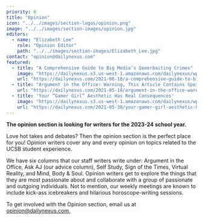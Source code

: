 ```yaml
---
priority: 0
title: "Opinion"
icon: "../../images/section-logos/opinion.png"
image: "../../images/section-images/opinion.jpg"
editors:
  - name: "Elizabeth Lee"
    role: "Opinion Editor"
    path: "../../images/section-images/Elizabeth_Lee.jpg"
contact: "opinion@dailynexus.com"
featured:
  - title: "A Comprehensive Guide to Big Media’s Queerbaiting Crimes"
    image: "https://dailynexus.s3.us-west-1.amazonaws.com/dailynexus/wp-content/uploads/2021/06/18093524/Queerbaiting2-1-768x672.png"
    url: "https://dailynexus.com/2021-06-18/a-comprehensive-guide-to-big-medias-queerbaiting-crimes/"
  - title: "Argument in the Office: Warning, This Article Contains Spoilers!"
    url: "https://dailynexus.com/2021-05-18/argument-in-the-office-warning-this-article-contains-spoilers/"
  - title: 'Your “Gamer Girl” Aesthetic Has Real Consequences'
    image: "https://dailynexus.s3.us-west-1.amazonaws.com/dailynexus/wp-content/uploads/2021/05/30091112/asian-fetishization-illustration-768x576.png"
    url: "https://dailynexus.com/2021-05-30/your-gamer-girl-aesthetic-has-real-consequences/"
---
```

**The opinion section is looking for writers for the 2023-24 school year.**

Love hot takes and debates? Then the opinion section is the perfect place for you!
Opinion writers cover any and every opinion on topics related to the UCSB student experience. 

We have six columns that our staff writers write under: Argument in the Office, Ask AJ
(our advice column), Self Study, Sign of the Times, Virtual Reality, and Mind, Body & Soul.
Opinion writers get to explore the things that they are most passionate about and collaborate 
with a group of passionate and outgoing individuals. Not to mention, our weekly meetings are
known to include kick-ass icebreakers and hilarious horoscope-writing sessions. 

To get involved with the Opinion section, email us at [opinion@dailynexus.com.](mailto:opinion@dailynexus.com)